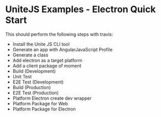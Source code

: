# UniteJS Examples - Electron Quick Start

This should perform the following steps with travis:

* Install the Unite JS CLI tool
* Generate an app with AngularJavaScript Profile
* Generate a class
* Add electron as a target platform
* Add a client package of moment
* Build (Development)
* Unit Test
* E2E Test (Development)
* Build (Production)
* E2E Test (Production)
* Platform Electron create dev wrapper
* Platform Package for Web
* Platform Package for Electron
